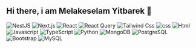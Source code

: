 ## Hi there, i am Melakeselam Yitbarek 👋
![NestJS](https://img.shields.io/badge/NestJS-E0234E?style=circular&logo=nestjs&logoColor=white)
![Next.js](https://img.shields.io/badge/Next.js-ffffff?style=circular&logo=nextjs&logoColor=black)
![React](https://img.shields.io/badge/React-61DAFB?style=flat&logo=react&logoColor=white)
![React Query](https://img.shields.io/badge/ReactQuery-FF4154?style=flat&logo=reactquery&logoColor=white)
![Tailwind Css](https://img.shields.io/badge/TailwindCSS-06B6D4?style=flat&logo=tailwindcss&logoColor=white)
![css](https://img.shields.io/badge/CSS3-1572B6?style=round&logo=css3&logoColor=white)
![Html](https://img.shields.io/badge/HTML5-E34F26?style=flat&logo=HTML5&logoColor=white)
![Javascript](https://img.shields.io/badge/JavaScript-F7DF1E?style=flat&logo=javascript&logoColor=white)
![TypeScript](https://img.shields.io/badge/TypeScript-3178C6?style=flat&logo=typescript&logoColor=white)
![Python](https://img.shields.io/badge/Python-3776AB?style=flat&logo=python&logoColor=white)
![MongoDB](https://img.shields.io/badge/MongoDB-47A248?style=flat&logo=mongodb&logoColor=white)
![PostgreSQL](https://img.shields.io/badge/PostgreSQL-4169E1?style=flat&logo=postgresql&logoColor=white)
![Bootstrap](https://img.shields.io/badge/Bootstrap-7952B3?style=flat&logo=bootstrap&logoColor=white)
![MySQL](https://img.shields.io/badge/MySQL-4479A1?style=flat&logo=mysql&logoColor=white)




<!--
**melegithubyit/melegithubyit** is a ✨ _special_ ✨ repository because its `README.md` (this file) appears on your GitHub profile.

Here are some ideas to get you started:

- 🔭 I’m currently working on ...
- 🌱 I’m currently learning ...
- 👯 I’m looking to collaborate on ...
- 🤔 I’m looking for help with ...
- 💬 Ask me about ...
- 📫 How to reach me: ...
- 😄 Pronouns: ...
- ⚡ Fun fact: ...
-->
